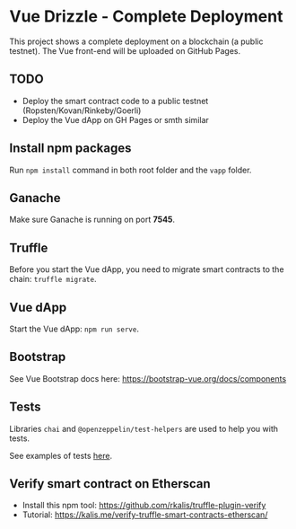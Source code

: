 # Vue Drizzle - Complete Deployment

This project shows a complete deployment on a blockchain (a public testnet). The Vue front-end will be uploaded on GitHub Pages.

## TODO

- Deploy the smart contract code to a public testnet (Ropsten/Kovan/Rinkeby/Goerli)
- Deploy the Vue dApp on GH Pages or smth similar

## Install npm packages

Run `npm install` command in both root folder and the `vapp` folder.

## Ganache

Make sure Ganache is running on port **7545**.

## Truffle

Before you start the Vue dApp, you need to migrate smart contracts to the chain: `truffle migrate`.

## Vue dApp

Start the Vue dApp: `npm run serve`.

## Bootstrap

See Vue Bootstrap docs here: https://bootstrap-vue.org/docs/components

## Tests

Libraries `chai` and `@openzeppelin/test-helpers` are used to help you with tests.

See examples of tests [here](https://github.com/remote-gildor/vue-drizzle-crowdsale/blob/master/test/TestCrowdsale.test.js).

## Verify smart contract on Etherscan

- Install this npm tool: https://github.com/rkalis/truffle-plugin-verify 
- Tutorial: https://kalis.me/verify-truffle-smart-contracts-etherscan/ 

